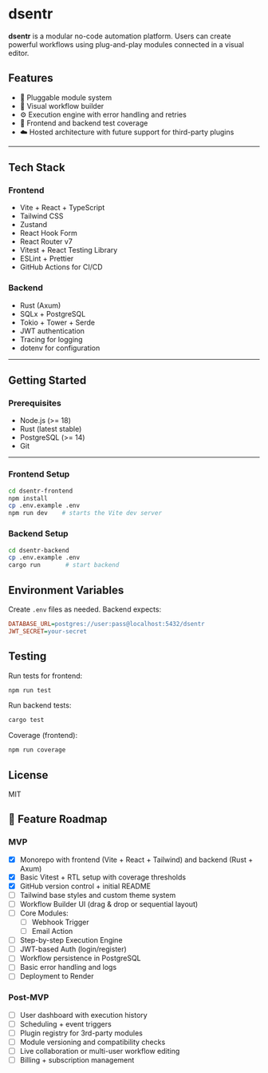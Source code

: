 # dsentr

**dsentr** is a modular no-code automation platform. Users can create powerful workflows using plug-and-play modules connected in a visual editor.

## Features

- 🔌 Pluggable module system
- 🧩 Visual workflow builder
- ⚙️ Execution engine with error handling and retries
- 🧪 Frontend and backend test coverage
- ☁️ Hosted architecture with future support for third-party plugins

---

## Tech Stack

### Frontend

- Vite + React + TypeScript
- Tailwind CSS
- Zustand
- React Hook Form
- React Router v7
- Vitest + React Testing Library
- ESLint + Prettier
- GitHub Actions for CI/CD

### Backend

- Rust (Axum)
- SQLx + PostgreSQL
- Tokio + Tower + Serde
- JWT authentication
- Tracing for logging
- dotenv for configuration

---

## Getting Started

### Prerequisites

- Node.js (>= 18)
- Rust (latest stable)
- PostgreSQL (>= 14)
- Git

---

### Frontend Setup

```bash
cd dsentr-frontend
npm install
cp .env.example .env
npm run dev    # starts the Vite dev server
```

### Backend Setup

```bash
cd dsentr-backend
cp .env.example .env
cargo run       # start backend
```

## Environment Variables
Create `.env` files as needed. Backend expects:
```ini
DATABASE_URL=postgres://user:pass@localhost:5432/dsentr
JWT_SECRET=your-secret
```

## Testing
Run tests for frontend:
```bash
npm run test
```
Run backend tests:
```bash
cargo test
```
Coverage (frontend):
```bash
npm run coverage
```

## License
MIT

## 🚀 Feature Roadmap

### MVP
- [x] Monorepo with frontend (Vite + React + Tailwind) and backend (Rust + Axum)
- [x] Basic Vitest + RTL setup with coverage thresholds
- [x] GitHub version control + initial README
- [ ] Tailwind base styles and custom theme system
- [ ] Workflow Builder UI (drag & drop or sequential layout)
- [ ] Core Modules:
  - [ ] Webhook Trigger
  - [ ] Email Action
- [ ] Step-by-step Execution Engine
- [ ] JWT-based Auth (login/register)
- [ ] Workflow persistence in PostgreSQL
- [ ] Basic error handling and logs
- [ ] Deployment to Render

### Post-MVP
- [ ] User dashboard with execution history
- [ ] Scheduling + event triggers
- [ ] Plugin registry for 3rd-party modules
- [ ] Module versioning and compatibility checks
- [ ] Live collaboration or multi-user workflow editing
- [ ] Billing + subscription management
